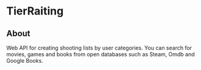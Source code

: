 # TierRaiting

## About
Web API for creating shooting lists by user categories. You can search for movies, games and books from open databases such as Steam, Omdb and Google Books.
